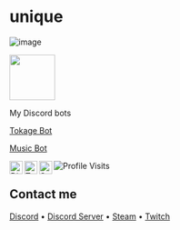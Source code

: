 # unique 

![image](https://steamuserimages-a.akamaihd.net/ugc/840330487442576149/D3E549D06EE652F329C94E6877B482E2CBDCF655/?imw=5000&imh=5000&ima=fit&impolicy=Letterbox&imcolor=%23000000&letterbox=false)

<a href="https://discord.com/users/725097547378458634">
<img height="80px" src="https://discord.c99.nl/widget/theme-4/725097547378458634.png" />
</a> 

My Discord bots

[Tokage Bot](https://discord.com/api/oauth2/authorize?client_id=878044407998341141&permissions=8&scope=bot)

[Music Bot](https://discord.com/api/oauth2/authorize?client_id=878044407998341141&permissions=8&scope=bot)

<a href="https://discord.gg/pquuQRBHZK">
  <img align="left" alt="Discord" width="23px" src="https://raw.githubusercontent.com/peterthehan/peterthehan/master/assets/discord.svg" />
</a>
<a href="https://twitter.com/unique1337T">
  <img align="left" alt="Twitter" width="23px" src="https://raw.githubusercontent.com/peterthehan/peterthehan/master/assets/twitter.svg" />
</a>
<a href="https://open.spotify.com/user/ur7i2dk7ix2hhg2bbrl6heg84">
  <img align="left" alt="Spotify" width="23px" src="https://raw.githubusercontent.com/peterthehan/peterthehan/master/assets/spotify.svg" />
</a>

![Profile Visits](https://komarev.com/ghpvc/?username=unique1337&color=yellow&label=Profile-Visits&width=26px)

## Contact me
[Discord](https://discord.gg/users/725097547378458634) • [Discord Server](https://discord.gg/83VRNNXptY) • [Steam](https://steamcommunity.com/id/unique1337b/) • [Twitch](https://www.twitch.tv/uniquex1337)
